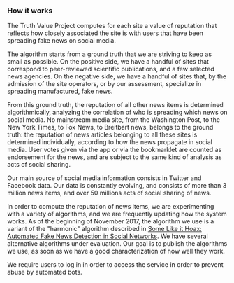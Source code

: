 ### How it works

The Truth Value Project computes for each site a value of reputation that reflects how closely associated the site is with users that have been spreading fake news on social media.

The algorithm starts from a ground truth that we are striving to keep as small as possible.
On the positive side, we have a handful of sites that correspond to peer-reviewed scientific publications, and a few selected news agencies.
On the negative side, we have a handful of sites that, by the admission of the site operators, or by our assessment, specialize in spreading manufactured, fake news.

From this ground truth, the reputation of all other news items is determined algorithmically, analyzing the correlation of who is spreading which news on social media.
No mainstream media site, from the Washington Post, to the New York Times, to Fox News, to Breitbart news, belongs to the ground truth: the reputation of news articles belonging to all these sites is determined individually, according to how the news propagate in social media.
User votes given via the app or via the bookmarklet are counted as endorsement for the news, and are subject to the same kind of analysis as acts of social sharing.

Our main source of social media information consists in Twitter and Facebook data.
Our data is constantly evolving, and consists of more than 3 million news items, and over 50 millions acts of social sharing of news.

In order to compute the reputation of news items, we are experimenting with a variety of algorithms, and we are frequently updating how the system works.
As of the beginning of November 2017, the algorithm we use is a variant of the "harmonic" algorithm described in [Some Like it Hoax: Automated Fake News Detection in Social Networks](https://arxiv.org/abs/1704.07506).
We have several alternative algorithms under evaluation.
Our goal is to publish the algorithms we use, as soon as we have a good characterization of how well they work.

We require users to log in in order to access the service in order to prevent abuse by automated bots.



